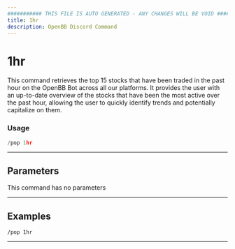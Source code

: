 ```yaml
---
########### THIS FILE IS AUTO GENERATED - ANY CHANGES WILL BE VOID ###########
title: 1hr
description: OpenBB Discord Command
---
```


# 1hr

This command retrieves the top 15 stocks that have been traded in the past hour on the OpenBB Bot across all our platforms. It provides the user with an up-to-date overview of the stocks that have been the most active over the past hour, allowing the user to quickly identify trends and potentially capitalize on them.

### Usage

```python wordwrap
/pop 1hr
```

---

## Parameters

This command has no parameters



---

## Examples

```
/pop 1hr
```
---
